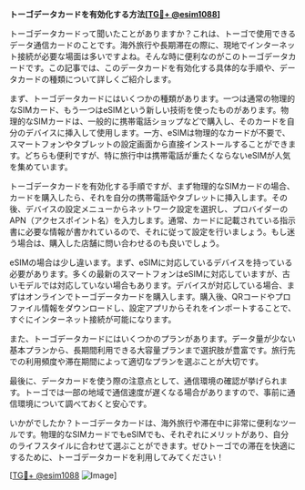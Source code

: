 **トーゴデータカードを有効化する方法[[TG💪+ @esim1088](https://t.me/s/esim1088)]**

トーゴデータカードって聞いたことがありますか？これは、トーゴで使用できるデータ通信カードのことです。海外旅行や長期滞在の際に、現地でインターネット接続が必要な場面は多いですよね。そんな時に便利なのがこのトーゴデータカードです。この記事では、このデータカードを有効化する具体的な手順や、データカードの種類について詳しくご紹介します。

まず、トーゴデータカードにはいくつかの種類があります。一つは通常の物理的なSIMカード、もう一つはeSIMという新しい技術を使ったものがあります。物理的なSIMカードは、一般的に携帯電話ショップなどで購入し、そのカードを自分のデバイスに挿入して使用します。一方、eSIMは物理的なカードが不要で、スマートフォンやタブレットの設定画面から直接インストールすることができます。どちらも便利ですが、特に旅行中は携帯電話が重たくならないeSIMが人気を集めています。

トーゴデータカードを有効化する手順ですが、まず物理的なSIMカードの場合、カードを購入したら、それを自分の携帯電話やタブレットに挿入します。その後、デバイスの設定メニューからネットワーク設定を選択し、プロバイダーのAPN（アクセスポイント名）を入力します。通常、カードに記載されている指示書に必要な情報が書かれているので、それに従って設定を行いましょう。もし迷う場合は、購入した店舗に問い合わせるのも良いでしょう。

eSIMの場合は少し違います。まず、eSIMに対応しているデバイスを持っている必要があります。多くの最新のスマートフォンはeSIMに対応していますが、古いモデルでは対応していない場合もあります。デバイスが対応している場合、まずはオンラインでトーゴデータカードを購入します。購入後、QRコードやプロファイル情報をダウンロードし、設定アプリからそれをインポートすることで、すぐにインターネット接続が可能になります。

また、トーゴデータカードにはいくつかのプランがあります。データ量が少ない基本プランから、長期間利用できる大容量プランまで選択肢が豊富です。旅行先での利用頻度や滞在期間によって適切なプランを選ぶことが大切です。

最後に、データカードを使う際の注意点として、通信環境の確認が挙げられます。トーゴでは一部の地域で通信速度が遅くなる場合がありますので、事前に通信環境について調べておくと安心です。

いかがでしたか？トーゴデータカードは、海外旅行や滞在中に非常に便利なツールです。物理的なSIMカードでもeSIMでも、それぞれにメリットがあり、自分のライフスタイルに合わせて選ぶことができます。ぜひトーゴでの滞在を快適にするために、トーゴデータカードを利用してみてください！

[[TG💪+ @esim1088](https://t.me/s/esim1088) ![Image](https://i.postimg.cc/Y0z9fWf4/image.png)]